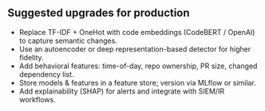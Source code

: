 ## Suggested upgrades for production
- Replace TF-IDF + OneHot with code embeddings (CodeBERT / OpenAI) to capture semantic changes.
- Use an autoencoder or deep representation-based detector for higher fidelity.
- Add behavioral features: time-of-day, repo ownership, PR size, changed dependency list.
- Store models & features in a feature store; version via MLflow or similar.
- Add explainability (SHAP) for alerts and integrate with SIEM/IR workflows.
